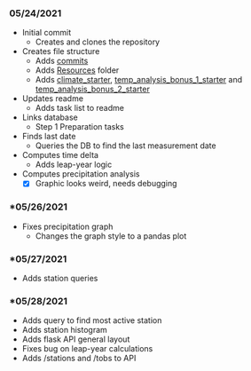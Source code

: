 ### **05/24/2021**
- Initial commit
    - Creates and clones the repository
- Creates file structure
    - Adds [commits](commits.md)
    - Adds [Resources](Resources) folder
    - Adds [climate_starter](climate_starter.ipynb), [temp_analysis_bonus_1_starter](temp_analysis_bonus_1_starter.ipynb) and [temp_analysis_bonus_2_starter](temp_analysis_bonus_2_starter.ipynb)
- Updates readme
    - Adds task list to readme
- Links database
    - Step 1 Preparation tasks
- Finds last date
    - Queries the DB to find the last measurement date
- Computes time delta
    - Adds leap-year logic
- Computes precipitation analysis
    - [X] Graphic looks weird, needs debugging

### *05/26/2021
- Fixes precipitation graph
    - Changes the graph style to a pandas plot

### *05/27/2021
- Adds station queries

### *05/28/2021
- Adds query to find most active station
- Adds station histogram
- Adds flask API general layout
- Fixes bug on leap-year calculations
- Adds /stations and /tobs to API